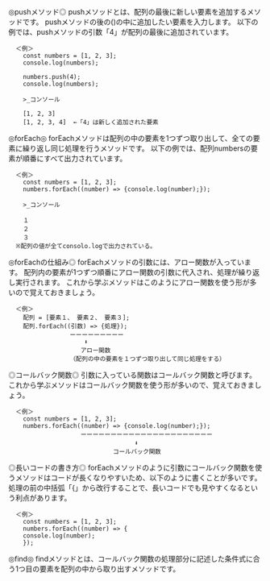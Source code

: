 ◎pushメソッド◎
pushメソッドとは、配列の最後に新しい要素を追加するメソッドです。
pushメソッドの後の()の中に追加したい要素を入力します。
以下の例では、pushメソッドの引数「4」が配列の最後に追加されています。

      ＜例＞
        const numbers = [1, 2, 3];
        console.log(numbers);

        numbers.push(4);
        console.log(numbers);

        >_コンソール

        [1, 2, 3]
        [1, 2, 3, 4]  ←「4」は新しく追加された要素
  
◎forEach◎
forEachメソッドは配列の中の要素を1つずつ取り出して、全ての要素に繰り返し同じ処理を行うメソッドです。
以下の例では、配列numbersの要素が順番にすべて出力されています。

      ＜例＞
        const numbers = [1, 2, 3];
        numbers.forEach((number) => {console.log(number);});

        >_コンソール

        １
        ２
        ３
      ※配列の値が全てconsolo.logで出力されている。
      
◎forEachの仕組み◎
forEachメソッドの引数には、アロー関数が入っています。
配列内の要素が1つずつ順番にアロー関数の引数に代入され、処理が繰り返し実行されます。
これから学ぶメソッドはこのようにアロー関数を使う形が多いので覚えておきましょう。

      ＜例＞
        配列 = [要素１、 要素２、 要素３];
        配列.forEach((引数) => {処理});
                     ーーーーーーーーー
                         ⬇
                        アロー関数
                     （配列の中の要素を１つずつ取り出して同じ処理をする）
                     
◎コールバック関数◎
引数に入っている関数はコールバック関数と呼びます。
これから学ぶメソッドはコールバック関数を使う形が多いので、覚えておきましょう。

      ＜例＞
        const numbers = [1, 2, 3];
        numbers.forEach((number) => {console.log(number);});
                        ーーーーーーーーーーーーーーーーーーーーーー
                        　　　　　　　　　⬇
                                 コールバック関数
                                 
◎長いコードの書き方◎
forEachメソッドのように引数にコールバック関数を使うメソッドはコードが長くなりやすいため、以下のように書くことが多いです。
処理の前の中括弧「{」から改行することで、長いコードでも見やすくなるという利点があります。

      ＜例＞
        const numbers = [1, 2, 3];
        numbers.forEach((number) => {
        console.log(number);
        });
        
◎find◎
findメソッドとは、コールバック関数の処理部分に記述した条件式に合う1つ目の要素を配列の中から取り出すメソッドです。

